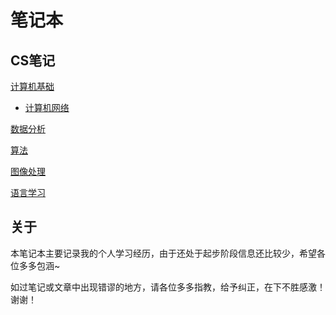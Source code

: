 # 笔记本

## CS笔记

[计算机基础](CSNote/BasicKnowledge)

- [计算机网络](CSNote/BasicKnowledge/网络)

[数据分析](CSNote/DataAnalysis)

[算法](CSNote/Algorithm)

[图像处理](CSNote/ComputerVision)

[语言学习](CSNote/ProgrammingLanguage)

## 关于

本笔记本主要记录我的个人学习经历，由于还处于起步阶段信息还比较少，希望各位多多包涵~

如过笔记或文章中出现错谬的地方，请各位多多指教，给予纠正，在下不胜感激！谢谢！
